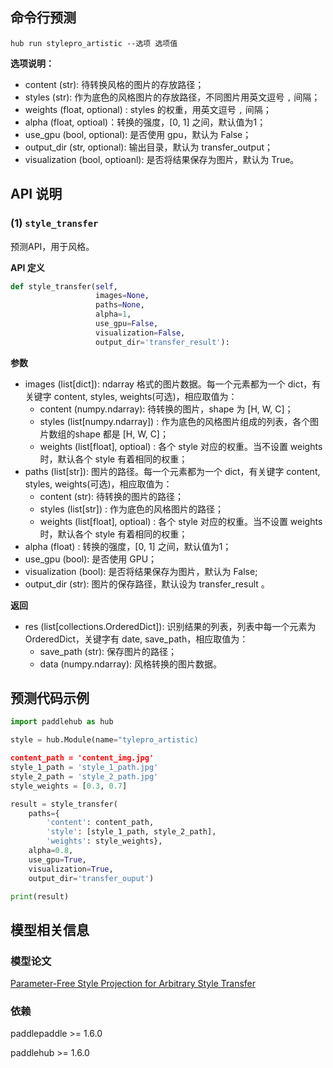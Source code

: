 ## 命令行预测

```
hub run stylepro_artistic --选项 选项值 
```

**选项说明：**

* content (str): 待转换风格的图片的存放路径；
* styles (str): 作为底色的风格图片的存放路径，不同图片用英文逗号 `,` 间隔；
* weights (float, optional) : styles 的权重，用英文逗号 `,` 间隔；
* alpha (float, optioal)：转换的强度，[0, 1] 之间，默认值为1；
* use\_gpu (bool, optional): 是否使用 gpu，默认为 False；
* output\_dir (str, optional): 输出目录，默认为 transfer\_output；
* visualization (bool, optioanl): 是否将结果保存为图片，默认为 True。

## API 说明

### (1) `style_transfer`

预测API，用于风格。

**API 定义**

```python
def style_transfer(self,
                   images=None,
                   paths=None,
                   alpha=1,
                   use_gpu=False,
                   visualization=False,
                   output_dir='transfer_result'):
```

**参数**

* images (list[dict]): ndarray 格式的图片数据。每一个元素都为一个 dict，有关键字 content, styles, weights(可选)，相应取值为：
    * content (numpy.ndarray): 待转换的图片，shape 为 [H, W, C]；
    * styles (list[numpy.ndarray]) : 作为底色的风格图片组成的列表，各个图片数组的shape 都是 [H, W, C]；
    * weights (list[float], optioal) : 各个 style 对应的权重。当不设置 weights 时，默认各个 style 有着相同的权重；
* paths (list[str]): 图片的路径。每一个元素都为一个 dict，有关键字 content, styles, weights(可选)，相应取值为：
    * content (str): 待转换的图片的路径；
    * styles (list[str]) : 作为底色的风格图片的路径；
    * weights (list[float], optioal) : 各个 style 对应的权重。当不设置 weights 时，默认各个 style 有着相同的权重；
* alpha (float) : 转换的强度，[0, 1] 之间，默认值为1；
* use\_gpu (bool): 是否使用 GPU；
* visualization (bool): 是否将结果保存为图片，默认为 False;
* output\_dir (str): 图片的保存路径，默认设为 transfer\_result 。

**返回**

* res (list[collections.OrderedDict]): 识别结果的列表，列表中每一个元素为 OrderedDict，关键字有 date, save_path，相应取值为：
  * save\_path (str): 保存图片的路径；
  * data (numpy.ndarray): 风格转换的图片数据。

## 预测代码示例

```python
import paddlehub as hub

style = hub.Module(name="tylepro_artistic)

content_path = 'content_img.jpg'
style_1_path = 'style_1_path.jpg'
style_2_path = 'style_2_path.jpg'
style_weights = [0.3, 0.7]

result = style_transfer(
    paths={
        'content': content_path,
        'style': [style_1_path, style_2_path],
        'weights': style_weights},
    alpha=0.8,
    use_gpu=True,
    visualization=True,
    output_dir='transfer_ouput')

print(result)
```

## 模型相关信息

### 模型论文

[Parameter-Free Style Projection for Arbitrary Style Transfer](https://arxiv.org/abs/2003.07694)

### 依赖

paddlepaddle >= 1.6.0

paddlehub >= 1.6.0

